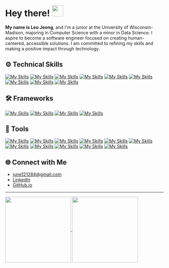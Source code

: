 <h1>
  Hey there! 
  <img src="https://media.giphy.com/media/hvRJCLFzcasrR4ia7z/giphy.gif" width="35">
</h1>

**My name is Leo Jeong**, and I'm a junior at the University of Wisconsin-Madison, majoring in Computer Science with a minor in Data Science. I aspire to become a software engineer focused on creating human-centered, accessible solutions. I am committed to refining my skills and making a positive impact through technology.

## ⚙️ Technical Skills
[![My Skills](https://skillicons.dev/icons?i=java)](https://www.java.com)
[![My Skills](https://skillicons.dev/icons?i=py)](https://www.python.org/)
[![My Skills](https://skillicons.dev/icons?i=js)](https://developer.mozilla.org/en-US/docs/Web/JavaScript)
[![My Skills](https://skillicons.dev/icons?i=ts)](https://developer.mozilla.org/en-US/docs/Web/TypeScript)
[![My Skills](https://skillicons.dev/icons?i=html)](https://developer.mozilla.org/en-US/docs/Web/HTML)
[![My Skills](https://skillicons.dev/icons?i=css)](https://developer.mozilla.org/en-US/docs/Web/CSS)
[![My Skills](https://skillicons.dev/icons?i=c)](https://www.cprogramming.com/)
[![My Skills](https://skillicons.dev/icons?i=mysql)](https://www.mysql.com/)
[![My Skills](https://skillicons.dev/icons?i=bash)](https://www.gnu.org/software/bash/)

## 🛠️ Frameworks
<!--
[![My Skills](https://skillicons.dev/icons?i=react,nodejs,flask)](https://skillicons.dev)
-->
[![My Skills](https://skillicons.dev/icons?i=react)](https://reactnative.dev/)
[![My Skills](https://skillicons.dev/icons?i=nodejs)](https://nodejs.org/en)
[![My Skills](https://skillicons.dev/icons?i=expressjs)](https://expressjs.com/)
[![My Skills](https://skillicons.dev/icons?i=flask)](https://flask.palletsprojects.com/en/stable/)

<!--
## 🌐 Platforms
[![My Skills](https://skillicons.dev/icons?i=windows,apple,linux)](https://skillicons.dev)  
-->

## 🧰 Tools
[![My Skills](https://skillicons.dev/icons?i=git)](https://git-scm.com/)
[![My Skills](https://skillicons.dev/icons?i=github)](https://github.com/)
[![My Skills](https://skillicons.dev/icons?i=eclipse)](https://eclipseide.org/)
[![My Skills](https://skillicons.dev/icons?i=androidstudio)](https://developer.android.com/studio)
[![My Skills](https://skillicons.dev/icons?i=firebase)](https://firebase.google.com/)
[![My Skills](https://skillicons.dev/icons?i=anaconda)](https://www.anaconda.com/)
[![My Skills](https://skillicons.dev/icons?i=postman)](https://www.postman.com/)
[![My Skills](https://skillicons.dev/icons?i=gcp)](https://cloud.google.com/)
[![My Skills](https://skillicons.dev/icons?i=aws)](https://aws.amazon.com/)
[![My Skills](https://skillicons.dev/icons?i=vscode)](https://code.visualstudio.com/)
[![My Skills](https://skillicons.dev/icons?i=figma)](https://www.figma.com/)

## 🌐 Connect with Me
- june121284@gmail.com
- [LinkedIn](https://www.linkedin.com/in/Leo-Jeong/)
- [GitHub.io](https://tyrrnien81.github.io/)

---

<div>
  <a href="https://github.com/Tyrrnien81">
    <img align="center" style="height: 209px;" src="https://github-readme-stats.zohan.tech/api?username=Tyrrnien81&show_icons=true&theme=react" />
  </a>
  <a href="https://github.com/Tyrrnien81">
    <img align="center" style="height: 209px;" src="https://github-readme-stats.vercel.app/api/top-langs/?username=Tyrrnien81&layout=donut&theme=react&langs_count=5" />
  </a>
</div>


<!--
![GitHub stats](https://github-readme-stats.zohan.tech/api?username=Tyrrnien81&show_icons=true&theme=react)

![Top Langs](https://github-readme-stats.vercel.app/api/top-langs/?username=Tyrrnien81&layout=donut&theme=react&langs_count=5)
(https://github.com/anuraghazra/github-readme-stats)
-->
